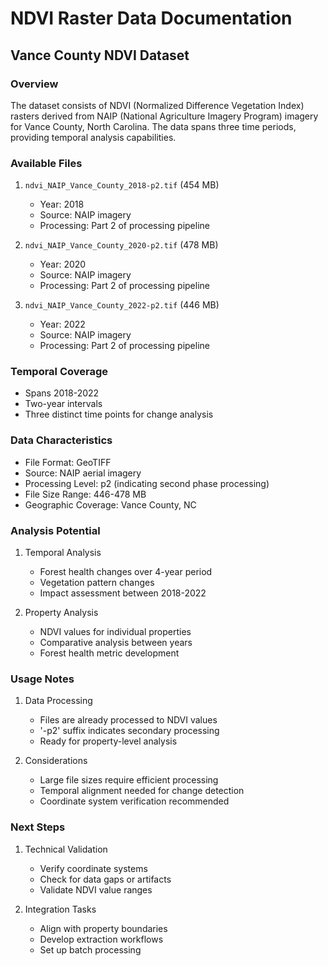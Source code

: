 # NDVI Raster Data Documentation

## Vance County NDVI Dataset

### Overview
The dataset consists of NDVI (Normalized Difference Vegetation Index) rasters derived from NAIP (National Agriculture Imagery Program) imagery for Vance County, North Carolina. The data spans three time periods, providing temporal analysis capabilities.

### Available Files

1. `ndvi_NAIP_Vance_County_2018-p2.tif` (454 MB)
   - Year: 2018
   - Source: NAIP imagery
   - Processing: Part 2 of processing pipeline

2. `ndvi_NAIP_Vance_County_2020-p2.tif` (478 MB)
   - Year: 2020
   - Source: NAIP imagery
   - Processing: Part 2 of processing pipeline

3. `ndvi_NAIP_Vance_County_2022-p2.tif` (446 MB)
   - Year: 2022
   - Source: NAIP imagery
   - Processing: Part 2 of processing pipeline

### Temporal Coverage
- Spans 2018-2022
- Two-year intervals
- Three distinct time points for change analysis

### Data Characteristics
- File Format: GeoTIFF
- Source: NAIP aerial imagery
- Processing Level: p2 (indicating second phase processing)
- File Size Range: 446-478 MB
- Geographic Coverage: Vance County, NC

### Analysis Potential
1. Temporal Analysis
   - Forest health changes over 4-year period
   - Vegetation pattern changes
   - Impact assessment between 2018-2022

2. Property Analysis
   - NDVI values for individual properties
   - Comparative analysis between years
   - Forest health metric development

### Usage Notes
1. Data Processing
   - Files are already processed to NDVI values
   - '-p2' suffix indicates secondary processing
   - Ready for property-level analysis

2. Considerations
   - Large file sizes require efficient processing
   - Temporal alignment needed for change detection
   - Coordinate system verification recommended

### Next Steps
1. Technical Validation
   - Verify coordinate systems
   - Check for data gaps or artifacts
   - Validate NDVI value ranges

2. Integration Tasks
   - Align with property boundaries
   - Develop extraction workflows
   - Set up batch processing 